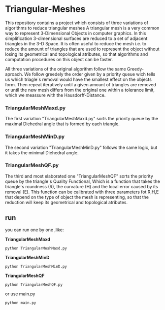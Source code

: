 # Triangular-Meshes
This repository contains a project which consists of three variations of algorithms to reduce triangular meshes
A triangular mesh is a very common way to represent 3-Dimensional Objects in computer graphics. In this simplification 3-dimensional surfaces are reduced to a set of adjacent triangles in the 3-D Space.
It is often useful to reduce the mesh i.e. to reduce the amount of triangles that are used to represent the object without losing its geometrical and topological atributes, so that algorithms and computation procedures on this object can be faster.

All three variations of the original algorithm follow the same Greedy-aproach. We follow greedely the order given by a priority queue wich tells us which triagle´s removal would have the smallest effect on the objects form. Then repeat iteratively until a given amount of triangles are removed or until the new mesh differs from the original one within a tolerance limit, which we meassure with the Hausdorff-Distance.

### TriangularMeshMaxd.py

The first variation "TriangularMeshMaxd.py" sorts the priority queue by the maximal Diehedral angle that is formed by each triangle.

### TriangularMeshMinD.py

The second variation "TriangularMeshMinD.py" follows the same logic, but it takes the minimal Diehedral angle.

### TriangularMeshQF.py

The third and most elaborated one "TriangularMeshQF" sorts the priority queue by the triangle´s Quality Functional, Which is a function that takes the triangle´s roundness (R), the curvature (H) and the local error caused by its removal (E). This function can be calibrated with three parameters fot R,H,E that depend on the type of object the mesh is representing, so that the reduction will keep its geometrical and topological atributes. 

## run 

you can run one by one ,like:

**TriangularMeshMaxd**

	python TriangularMeshMaxd.py

**TriangularMeshMinD**

	python TriangularMeshMinD.py

**TriangularMeshQF**

	python TriangularMeshQF.py

or use main.py

	python main.py
